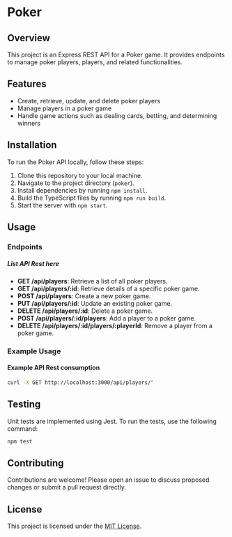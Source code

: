 # Poker

## Overview

This project is an Express REST API for a Poker game. It provides endpoints to manage poker players, players, and related functionalities.

## Features

- Create, retrieve, update, and delete poker players
- Manage players in a poker game
- Handle game actions such as dealing cards, betting, and determining winners

## Installation

To run the Poker API locally, follow these steps:

1. Clone this repository to your local machine.
2. Navigate to the project directory (`poker`).
3. Install dependencies by running `npm install`.
4. Build the TypeScript files by running `npm run build`.
5. Start the server with `npm start`.

## Usage

### Endpoints

##### List API Rest here

- **GET /api/players**: Retrieve a list of all poker players.
- **GET /api/players/:id**: Retrieve details of a specific poker game.
- **POST /api/players**: Create a new poker game.
- **PUT /api/players/:id**: Update an existing poker game.
- **DELETE /api/players/:id**: Delete a poker game.
- **POST /api/players/:id/players**: Add a player to a poker game.
- **DELETE /api/players/:id/players/:playerId**: Remove a player from a poker game.

### Example Usage

#### Example API Rest consumption

```bash
curl -X GET http://localhost:3000/api/players/"
```

## Testing

Unit tests are implemented using Jest. To run the tests, use the following command:

```bash
npm test
```

## Contributing

Contributions are welcome! Please open an issue to discuss proposed changes or submit a pull request directly.

## License

This project is licensed under the [MIT License](LICENSE).
